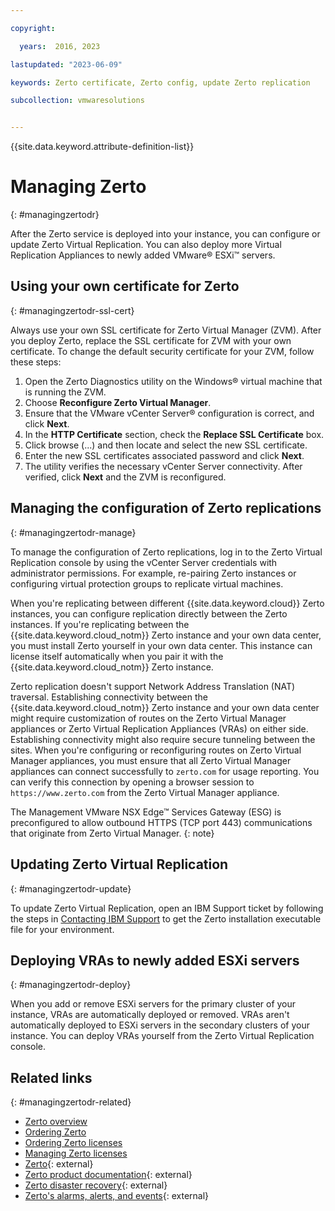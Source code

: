 ```yaml
---

copyright:

  years:  2016, 2023

lastupdated: "2023-06-09"

keywords: Zerto certificate, Zerto config, update Zerto replication

subcollection: vmwaresolutions


---
```


{{site.data.keyword.attribute-definition-list}}

# Managing Zerto
{: #managingzertodr}

After the Zerto service is deployed into your instance, you can configure or update Zerto Virtual Replication. You can also deploy more Virtual Replication Appliances to newly added VMware® ESXi™ servers.

## Using your own certificate for Zerto
{: #managingzertodr-ssl-cert}

Always use your own SSL certificate for Zerto Virtual Manager (ZVM). After you deploy Zerto, replace the SSL certificate for ZVM with your own certificate. To change the default security certificate for your ZVM, follow these steps:

1. Open the Zerto Diagnostics utility on the Windows® virtual machine that is running the ZVM.
2. Choose **Reconfigure Zerto Virtual Manager**.
3. Ensure that the VMware vCenter Server® configuration is correct, and click **Next**.
4. In the **HTTP Certificate** section, check the **Replace SSL Certificate** box.
5. Click browse (...) and then locate and select the new SSL certificate.
6. Enter the new SSL certificates associated password and click **Next**.
7. The utility verifies the necessary vCenter Server connectivity. After verified, click **Next** and the ZVM is reconfigured.

## Managing the configuration of Zerto replications
{: #managingzertodr-manage}

To manage the configuration of Zerto replications, log in to the Zerto Virtual Replication console by using the vCenter Server credentials with administrator permissions. For example, re-pairing Zerto instances or configuring virtual protection groups to replicate virtual machines.

When you're replicating between different {{site.data.keyword.cloud}} Zerto instances, you can configure replication directly between the Zerto instances. If you're replicating between the {{site.data.keyword.cloud_notm}} Zerto instance and your own data center, you must install Zerto yourself in your own data center. This instance can license itself automatically when you pair it with the {{site.data.keyword.cloud_notm}} Zerto instance.

Zerto replication doesn't support Network Address Translation (NAT) traversal. Establishing connectivity between the {{site.data.keyword.cloud_notm}} Zerto instance and your own data center might require customization of routes on the Zerto Virtual Manager appliances or Zerto Virtual Replication Appliances (VRAs) on either side. Establishing connectivity might also require secure tunneling between the sites. When you're configuring or reconfiguring routes on Zerto Virtual Manager appliances, you must ensure that all Zerto Virtual Manager appliances can connect successfully to `zerto.com` for usage reporting. You can verify this connection by opening a browser session to `https://www.zerto.com` from the Zerto Virtual Manager appliance.

The Management VMware NSX Edge™ Services Gateway (ESG) is preconfigured to allow outbound HTTPS (TCP port 443) communications that originate from Zerto Virtual Manager.
{: note}

## Updating Zerto Virtual Replication
{: #managingzertodr-update}

To update Zerto Virtual Replication, open an IBM Support ticket by following the steps in [Contacting IBM Support](/docs/vmwaresolutions?topic=vmwaresolutions-trbl_support) to get the Zerto installation executable file for your environment.

## Deploying VRAs to newly added ESXi servers
{: #managingzertodr-deploy}

When you add or remove ESXi servers for the primary cluster of your instance, VRAs are automatically deployed or removed. VRAs aren't automatically deployed to ESXi servers in the secondary clusters of your instance. You can deploy VRAs yourself from the Zerto Virtual Replication console.

## Related links
{: #managingzertodr-related}

* [Zerto overview](/docs/vmwaresolutions?topic=vmwaresolutions-addingzertodr)
* [Ordering Zerto](/docs/vmwaresolutions?topic=vmwaresolutions-zerto_ordering)
* [Ordering Zerto licenses](/docs/vmwaresolutions?topic=vmwaresolutions-zerto_ordering_licenses)
* [Managing Zerto licenses](/docs/vmwaresolutions?topic=vmwaresolutions-zerto_managing_licenses)
* [Zerto](https://www.zerto.com){: external}
* [Zerto product documentation](https://www.zerto.com/myzerto/technical-documentation/){: external}
* [Zerto disaster recovery](https://www.zerto.com/solutions/use-cases/disaster-recovery/){: external}
* [Zerto's alarms, alerts, and events](https://help.zerto.com/bundle/Alarms.Alerts.HTML.85/page/Content/ErrorsGuide/Alarms_and_Alerts.htm){: external}
